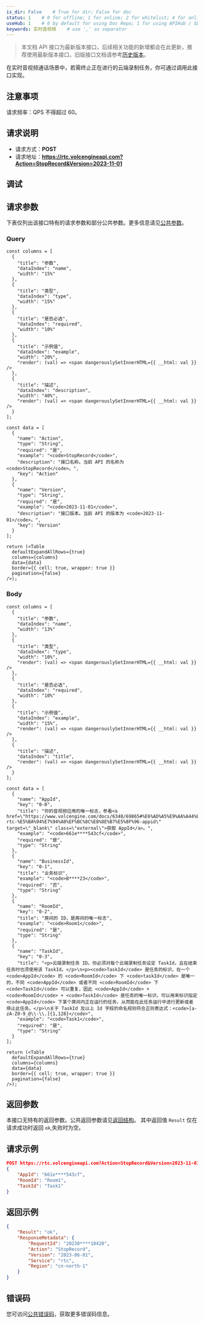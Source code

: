 ```yaml
---
is_dir: False    # True for dir; False for doc
status: 1    # 0 for offline; 1 for online; 2 for whitelist; 4 for online but hidden in TOC
useHub: 1    # 0 by default for using Doc Repo; 1 for using APIHub / SDKHub.
keywords: 实时音视频    # use ',' as separator
---
```


> 本文档 API 接口为最新版本接口，后续相关功能的新增都会在此更新，推荐使用最新版本接口。旧版接口文档请参考[历史版本](1163751)。

在实时音视频通话场景中，若需终止正在进行的云端录制任务，你可通过调用此接口实现。
## 注意事项
请求频率：QPS 不得超过 60。
## 请求说明
- 请求方式：**POST**
- 请求地址：**https://rtc.volcengineapi.com?Action=StopRecord&Version=2023-11-01**
## 调试

<APILink link="https://api.volcengine.com/api-explorer/debug?action=StopRecord&serviceCode=rtc&version=2023-11-01&groupName=云端录制" />

## 请求参数
下表仅列出该接口特有的请求参数和部分公共参数。更多信息请见[公共参数](1178321)。
### Query
```mixin-react
const columns = [
  {
    "title": "参数",
    "dataIndex": "name",
    "width": "15%"
  },
  {
    "title": "类型",
    "dataIndex": "type",
    "width": "15%"
  },
  {
    "title": "是否必选",
    "dataIndex": "required",
    "width": "10%"
  },
  {
    "title": "示例值",
    "dataIndex": "example",
    "width": "20%",
    "render": (val) => <span dangerouslySetInnerHTML={{ __html: val }} />
  },
  {
    "title": "描述",
    "dataIndex": "description",
    "width": "40%",
    "render": (val) => <span dangerouslySetInnerHTML={{ __html: val }} />
  }
];
    
const data = [
  {
    "name": "Action",
    "type": "String",
    "required": "是",
    "example": "<code>StopRecord</code>",
    "description": "接口名称。当前 API 的名称为 <code>StopRecord</code>。",
    "key": "Action"
  },
  {
    "name": "Version",
    "type": "String",
    "required": "是",
    "example": "<code>2023-11-01</code>",
    "description": "接口版本。当前 API 的版本为 <code>2023-11-01</code>。",
    "key": "Version"
  }
];

return (<Table
  defaultExpandAllRows={true}
  columns={columns}
  data={data}
  border={{ cell: true, wrapper: true }}
  pagination={false}
/>);
```
### Body
```mixin-react
const columns = [
  {
    "title": "参数",
    "dataIndex": "name",
    "width": "13%"
  },
  {
    "title": "类型",
    "dataIndex": "type",
    "width": "10%",
    "render": (val) => <span dangerouslySetInnerHTML={{ __html: val }} />
  },
  {
    "title": "是否必选",
    "dataIndex": "required",
    "width": "10%"
  },
  {
    "title": "示例值",
    "dataIndex": "example",
    "width": "15%",
    "render": (val) => <span dangerouslySetInnerHTML={{ __html: val }} />
  },
  {
    "title": "描述",
    "dataIndex": "title",
    "render": (val) => <span dangerouslySetInnerHTML={{ __html: val }} />
  }
];
    
const data = [
  {
    "name": "AppId",
    "key": "0-0",
    "title": "你的音视频应用的唯一标志，参看<a href=\"https://www.volcengine.com/docs/6348/69865#%E6%AD%A5%E9%AA%A44%EF%BC%9A%E5%88%9B%E5%BB%BA-rtc-%E5%BA%94%E7%94%A8%EF%BC%8C%E8%8E%B7%E5%8F%96-appid\" target=\"_blank\" class=\"external\">获取 AppId</a>。",
    "example": "<code>661e****543cf</code>",
    "required": "是",
    "type": "String"
  },
  {
    "name": "BusinessId",
    "key": "0-1",
    "title": "业务标识",
    "example": "<code>B****23</code>",
    "required": "否",
    "type": "String"
  },
  {
    "name": "RoomId",
    "key": "0-2",
    "title": "房间的 ID，是房间的唯一标志",
    "example": "<code>Room1</code>",
    "required": "是",
    "type": "String"
  },
  {
    "name": "TaskId",
    "key": "0-3",
    "title": "<p>云端录制任务 ID。你必须对每个云端录制任务设定 TaskId，且在结束任务时也须使用该 TaskId。</p>\n<p><code>TaskId</code> 是任务的标识，在一个 <code>AppId</code> 的 <code>RoomId</code> 下 <code>taskId</code> 是唯一的，不同 <code>AppId</code> 或者不同 <code>RoomId</code> 下 <code>TaskId</code> 可以重复，因此 <code>AppId</code> + <code>RoomId</code> + <code>TaskId</code> 是任务的唯一标识，可以用来标识指定 <code>AppId</code> 下某个房间内正在运行的任务，从而能在此任务运行中进行更新或者停止此任务。</p>\n关于 TaskId 及以上 Id 字段的命名规则符合正则表达式：<code>[a-zA-Z0-9_@\\-\\.]{1,128}</code>",
    "example": "<code>Task1</code>",
    "required": "是",
    "type": "String"
  }
];

return (<Table
  defaultExpandAllRows={true}
  columns={columns}
  data={data}
  border={{ cell: true, wrapper: true }}
  pagination={false}
/>);
```
## 返回参数
本接口无特有的返回参数。公共返回参数请见[返回结构](1178322)。
其中返回值 `Result` 仅在请求成功时返回 `ok`,失败时为空。
## 请求示例
```json
POST https://rtc.volcengineapi.com?Action=StopRecord&Version=2023-11-01
{
    "AppId": "661e****543cf",
    "RoomId": "Room1",
    "TaskId": "Task1"
}
```
## 返回示例
```json
{
    "Result": "ok",
    "ResponseMetadata": {
        "RequestId": "20230****10420",
        "Action": "StopRecord",
        "Version": "2023-06-01",
        "Service": "rtc",
        "Region": "cn-north-1"
    }
}
```

## 错误码
您可访问[公共错误码](https://www.volcengine.com/docs/6348/70426)，获取更多错误码信息。
<div data-source="api-doc-hub" style="display: none"></div>
